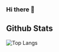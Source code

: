 ### Hi there 👋

<!--
**Hy0tic/Hy0tic** is a ✨ _special_ ✨ repository because its `README.md` (this file) appears on your GitHub profile.
![GitHub Stats](https://github-readme-stats.vercel.app/api?username=Hy0tic&theme=transparent&count_private=true&show_icons=true)
Here are some ideas to get you started:

- 🔭 I’m currently working on ...
- 🌱 I’m currently learning ...
- 👯 I’m looking to collaborate on ...
- 🤔 I’m looking for help with ...
- 💬 Ask me about ...
- 📫 How to reach me: ...
- 😄 Pronouns: ...
- ⚡ Fun fact: ...
-->


## Github Stats

![Top Langs](https://github-readme-stats.vercel.app/api/top-langs/?username=Hy0tic&theme=transparent&count_private=true&layout=compact)

